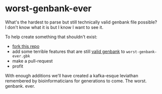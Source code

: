 # worst-genbank-ever

What's the hardest to parse but still technically valid genbank file possible? I don't know what it is but I know I want to see it. 

To help create something that shouldn't exist:

* [fork this repo](https://github.com/TimothyStiles/worst-genbank-ever/fork)
* add some terrible features that are still [valid genbank](https://www.insdc.org/files/feature_table.html) to `worst-genbank-ever.gbk`
* make a pull-request
* profit


With enough additions we'll have created a kafka-esque leviathan remembered by bioinformaticians for generations to come. The worst. genbank. ever.
